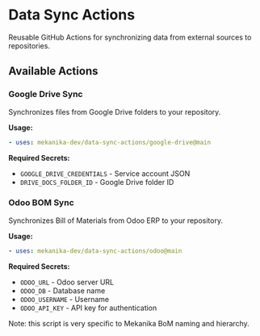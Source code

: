 # Data Sync Actions

Reusable GitHub Actions for synchronizing data from external sources to repositories.

## Available Actions

### Google Drive Sync
Synchronizes files from Google Drive folders to your repository.

**Usage:**
```yaml
- uses: mekanika-dev/data-sync-actions/google-drive@main
```

**Required Secrets:**
- `GOOGLE_DRIVE_CREDENTIALS` - Service account JSON
- `DRIVE_DOCS_FOLDER_ID` - Google Drive folder ID

### Odoo BOM Sync
Synchronizes Bill of Materials from Odoo ERP to your repository. 

**Usage:**
```yaml
- uses: mekanika-dev/data-sync-actions/odoo@main 
```

**Required Secrets:**
- `ODOO_URL` - Odoo server URL
- `ODOO_DB` - Database name
- `ODOO_USERNAME` - Username
- `ODOO_API_KEY` - API key for authentication

Note: this script is very specific to Mekanika BoM naming and hierarchy.
